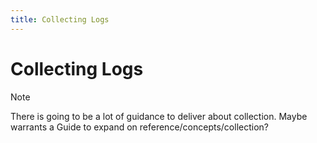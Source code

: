 ```yaml
---
title: Collecting Logs
---
```


# Collecting Logs

> [!NOTE]
> There is going to be a lot of guidance to deliver about collection. Maybe warrants a Guide to expand on reference/concepts/collection?
